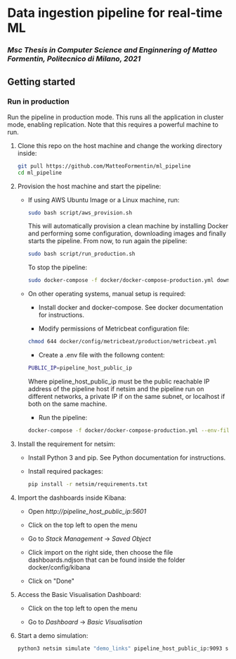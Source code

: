 # Data ingestion pipeline for real-time ML

### *Msc Thesis in Computer Science and Enginnering of Matteo Formentin, Politecnico di Milano, 2021*

## Getting started

### Run in production

Run the pipeline in production mode. This runs all the application in cluster mode, enabling replication. 
Note that this requires a powerful machine to run.

1. Clone this repo on the host machine and change the working directory inside: 

    ``` bash
    git pull https://github.com/MatteoFormentin/ml_pipeline
    cd ml_pipeline
    ```

2. Provision the host machine and start the pipeline: 

    * If using AWS Ubuntu Image or a Linux machine, run:

        ``` bash
        sudo bash script/aws_provision.sh
        ```

        This will automatically provision a clean machine by installing Docker and performing some configuration, downloading images and finally starts the pipeline. From now, to run again the pipeline:

        ``` bash
        sudo bash script/run_production.sh
        ```

        To stop the pipeline:

        ``` bash
        sudo docker-compose -f docker/docker-compose-production.yml down
        ```

    * On other operating systems, manual setup is required:

        * Install docker and docker-compose. See docker documentation for instructions.

        * Modify permissions of Metricbeat configuration file:

        ``` bash
        chmod 644 docker/config/metricbeat/production/metricbeat.yml
        ```

        * Create a .env file with the followng content:

        ``` bash
        PUBLIC_IP=pipeline_host_public_ip
        ```

        Where pipeline_host_public_ip must be the public reachable IP address of the pipeline host if netsim and the pipeline run on different networks, a private IP if on the same subnet, or localhost if both on the same machine.

        * Run the pipeline:

        ``` bash
        docker-compose -f docker/docker-compose-production.yml --env-file .env up -d --build
        ```

3. Install the requirement for netsim:

    * Install Python 3 and pip. See Python documentation for instructions.

    * Install required packages:

        ``` bash
        pip install -r netsim/requirements.txt
        ```

4. Import the dashboards inside Kibana:

    * Open *http://pipeline_host_public_ip:5601*

    * Click on the top left to open the menu

    * Go to *Stack Management* -> *Saved Object* 

    * Click import on the right side, then choose the file dashboards.ndjson that can be found inside the folder docker/config/kibana

    * Click on "Done"

5. Access the Basic Visualisation Dashboard:

    * Click on the top left to open the menu

    * Go to *Dashboard* -> *Basic Visualisation*

6. Start a demo simulation:

    ``` bash
    python3 netsim simulate "demo_links" pipeline_host_public_ip:9093 siae-pm --interval=10 --limit=10
    ```
